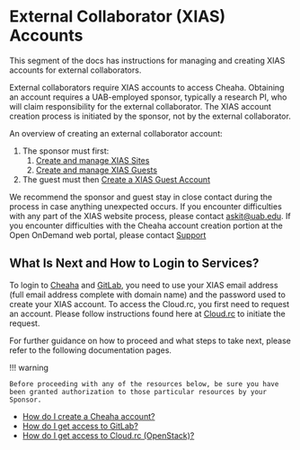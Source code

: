 # External Collaborator (XIAS) Accounts

This segment of the docs has instructions for managing and creating XIAS accounts for external collaborators.

External collaborators require XIAS accounts to access Cheaha. Obtaining an account requires a UAB-employed sponsor, typically a research PI, who will claim responsibility for the external collaborator. The XIAS account creation process is initiated by the sponsor, not by the external collaborator.

An overview of creating an external collaborator account:

1. The sponsor must first:
    1. [Create and manage XIAS Sites](pi_site_management.md)
    1. [Create and manage XIAS Guests](pi_guest_management.md)
1. The guest must then [Create a XIAS Guest Account](guest_instructions.md)

We recommend the sponsor and guest stay in close contact during the process in case anything unexpected occurs. If you encounter difficulties with any part of the XIAS website process, please contact <askit@uab.edu>. If you encounter difficulties with the Cheaha account creation portion at the Open OnDemand web portal, please contact [Support](../../help/support.md)

## What Is Next and How to Login to Services?

To login to [Cheaha](../../cheaha/getting_started.md) and [GitLab](../gitlab_account.md), you need to use your XIAS email address (full email address complete with domain name) and the password used to create your XIAS account. To access the Cloud.rc, you first need to request an account. Please follow instructions found here at [Cloud.rc](../../uab_cloud/index.md#first-steps) to initiate the request.

For further guidance on how to proceed and what steps to take next, please refer to the following documentation pages.

<!-- markdownlint-disable MD046-->
!!! warning

    Before proceeding with any of the resources below, be sure you have been granted authorization to those particular resources by your Sponsor.
<!-- markdownlint-enable MD046 -->

- [How do I create a Cheaha account?](../cheaha_account.md)
- [How do I get access to GitLab?](../gitlab_account.md)
- [How do I get access to Cloud.rc (OpenStack)?](../../uab_cloud/tutorial/index.md)
